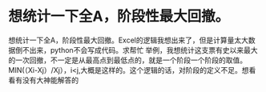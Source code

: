 # 想统计一下全A，阶段性最大回撤。

想统计一下全A，阶段性最大回撤。Excel的逻辑我想出来了，但是计算量太大数据倒不出来，python不会写成代码。求帮忙
举例，我想统计这支票有史以来最大的一次回撤，不一定是从最高点到最低点的，就是一个阶段一个阶段的取值。
MIN(（Xi-Xj）/Xj），i<j,大概是这样的。这个逻辑的话，对阶段的定义不足。想看看有没有大神能解答的
